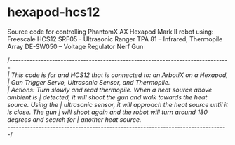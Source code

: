 hexapod-hcs12
=============
Source code for controlling PhantomX AX Hexapod Mark II robot using:
Freescale HCS12
SRF05 - Ultrasonic Ranger 
TPA 81 – Infrared, Thermopile Array
DE-SW050 – Voltage Regulator
Nerf Gun


/*------------------------------------------------------------------------------\
| This code is for and HCS12 that is connected to: an ArbotiX on a Hexapod,
| Gun Trigger Servo, Ultrasonic Sensor, and Thermopile.  
| Actions: Turn slowly and read thermopile. When a heat source above ambient is
| detected, it will shoot the gun and walk towards the heat source. Using the
| ultrasonic sensor, it will approach the heat source until it is close. The gun
| will shoot again and the robot will turn around 180 degrees and search for
| another heat source.                                                 
\------------------------------------------------------------------------------*/
